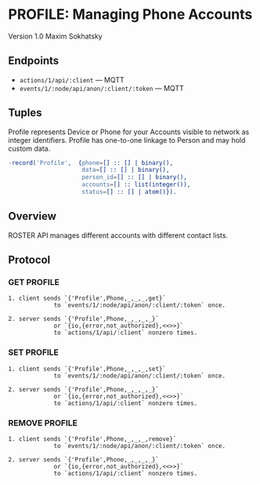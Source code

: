 PROFILE: Managing Phone Accounts
================================

Version 1.0 Maxim Sokhatsky

Endpoints
---------

* `actions/1/api/:client` — MQTT
* `events/1/:node/api/anon/:client/:token` — MQTT

Tuples
------

Profile represents Device or Phone for your Accounts visible to network as integer identifiers.
Profile has one-to-one linkage to Person and may hold custom data.

```erlang
-record('Profile',  {phone=[] :: [] | binary(),
                     data=[] :: [] | binary(),
                     person_id=[] :: [] | binary(),
                     accounts=[] :: list(integer()),
                     status=[] :: [] | atom()}).
```

Overview
--------

ROSTER API manages different accounts with different contact lists.

Protocol
--------

### GET PROFILE

```
1. client sends `{'Profile',Phone,_,_,_,get}`
             to `events/1/:node/api/anon/:client/:token` once.
```

```
2. server sends `{'Profile',Phone,_,_,_,_}`
             or `{io,{error,not_authorized},<<>>}`
             to `actions/1/api/:client` nonzero times.
```

### SET PROFILE

```
1. client sends `{'Profile',Phone,_,_,_,set}`
             to `events/1/:node/api/anon/:client/:token` once.
```

```
2. server sends `{'Profile',Phone,_,_,_,_}`
             or `{io,{error,not_authorized},<<>>}`
             to `actions/1/api/:client` nonzero times.
```

### REMOVE PROFILE

```
1. client sends `{'Profile',Phone,_,_,_,remove}`
             to `events/1/:node/api/anon/:client/:token` once.
```

```
2. server sends `{'Profile',Phone,_,_,_,_}`
             or `{io,{error,not_authorized},<<>>}`
             to `actions/1/api/:client` nonzero times.
```
